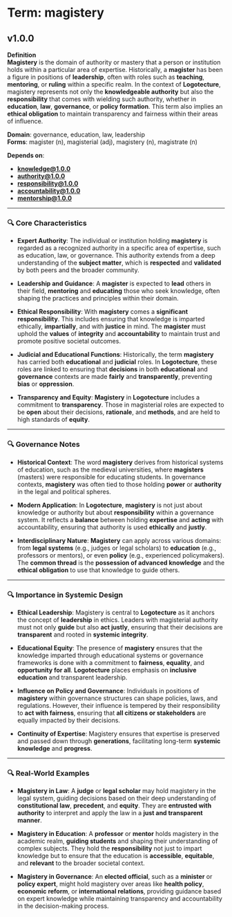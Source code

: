 # Term: magistery

## v1.0.0

**Definition**  
**Magistery** is the domain of authority or mastery that a person or institution holds within a particular area of expertise. Historically, a **magister** has been a figure in positions of **leadership**, often with roles such as **teaching**, **mentoring**, or **ruling** within a specific realm. In the context of **Logotecture**, magistery represents not only the **knowledgeable authority** but also the **responsibility** that comes with wielding such authority, whether in **education**, **law**, **governance**, or **policy formation**. This term also implies an **ethical obligation** to maintain transparency and fairness within their areas of influence.

**Domain**: governance, education, law, leadership  
**Forms**: magister (n), magisterial (adj), magistery (n), magistrate (n)

**Depends on**:  
- **knowledge@1.0.0**  
- **authority@1.0.0**  
- **responsibility@1.0.0**  
- **accountability@1.0.0**  
- **mentorship@1.0.0**

---

### 🔍 Core Characteristics

- **Expert Authority**: The individual or institution holding **magistery** is regarded as a recognized authority in a specific area of expertise, such as education, law, or governance. This authority extends from a deep understanding of the **subject matter**, which is **respected** and **validated** by both peers and the broader community.

- **Leadership and Guidance**: A **magister** is expected to **lead** others in their field, **mentoring** and **educating** those who seek knowledge, often shaping the practices and principles within their domain.

- **Ethical Responsibility**: With **magistery** comes a **significant responsibility**. This includes ensuring that knowledge is imparted ethically, **impartially**, and with **justice** in mind. The **magister** must uphold the **values** of **integrity** and **accountability** to maintain trust and promote positive societal outcomes.

- **Judicial and Educational Functions**: Historically, the term **magistery** has carried both **educational** and **judicial** roles. In **Logotecture**, these roles are linked to ensuring that **decisions** in both **educational** and **governance** contexts are made **fairly** and **transparently**, preventing **bias** or **oppression**.

- **Transparency and Equity**: **Magistery** in **Logotecture** includes a commitment to **transparency**. Those in magisterial roles are expected to be **open** about their decisions, **rationale**, and **methods**, and are held to high standards of **equity**.

---

### 🔍 Governance Notes

- **Historical Context**: The word **magistery** derives from historical systems of education, such as the medieval universities, where **magisters** (masters) were responsible for educating students. In governance contexts, **magistery** was often tied to those holding **power** or **authority** in the legal and political spheres.

- **Modern Application**: In **Logotecture**, **magistery** is not just about knowledge or authority but about **responsibility** within a governance system. It reflects a **balance** between holding **expertise** and **acting** with accountability, ensuring that authority is used **ethically** and **justly**.

- **Interdisciplinary Nature**: **Magistery** can apply across various domains: from **legal systems** (e.g., judges or legal scholars) to **education** (e.g., professors or mentors), or even **policy** (e.g., experienced policymakers). The **common thread** is the **possession of advanced knowledge** and the **ethical obligation** to use that knowledge to guide others.

---

### 🔍 Importance in Systemic Design

- **Ethical Leadership**: Magistery is central to **Logotecture** as it anchors the concept of **leadership** in ethics. Leaders with magisterial authority must not only **guide** but also **act justly**, ensuring that their decisions are **transparent** and rooted in **systemic integrity**.

- **Educational Equity**: The presence of **magistery** ensures that the knowledge imparted through educational systems or governance frameworks is done with a commitment to **fairness**, **equality**, and **opportunity for all**. **Logotecture** places emphasis on **inclusive education** and transparent leadership.

- **Influence on Policy and Governance**: Individuals in positions of **magistery** within governance structures can shape policies, laws, and regulations. However, their influence is tempered by their responsibility to **act with fairness**, ensuring that **all citizens or stakeholders** are equally impacted by their decisions.

- **Continuity of Expertise**: Magistery ensures that expertise is preserved and passed down through **generations**, facilitating long-term **systemic knowledge** and **progress**.

---

### 🔍 Real-World Examples

- **Magistery in Law**: A **judge** or **legal scholar** may hold magistery in the legal system, guiding decisions based on their deep understanding of **constitutional law**, **precedent**, and **equity**. They are **entrusted with authority** to interpret and apply the law in a **just and transparent manner**.

- **Magistery in Education**: A **professor** or **mentor** holds magistery in the academic realm, **guiding students** and shaping their understanding of complex subjects. They hold the **responsibility** not just to impart knowledge but to ensure that the education is **accessible**, **equitable**, and **relevant** to the broader societal context.

- **Magistery in Governance**: An **elected official**, such as a **minister** or **policy expert**, might hold magistery over areas like **health policy**, **economic reform**, or **international relations**, providing guidance based on expert knowledge while maintaining transparency and accountability in the decision-making process.
